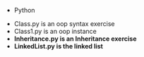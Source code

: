 * Python
 - Class.py is an oop syntax exercise  
 - Class1.py is an oop instance  
 - **Inheritance.py is an Inheritance exercise**  
 - **LinkedList.py is the linked list**  
